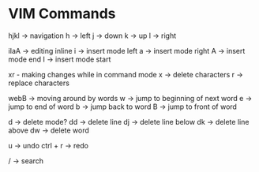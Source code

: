 # VIM Commands
hjkl -> navigation
h -> left
j -> down
k -> up
l -> right

iIaA -> editing inline
i -> insert mode left
a -> insert mode right
A -> insert mode end
I -> insert mode start

xr - making changes while in command mode
x -> delete characters
r -> replace characters

webB -> moving around by words
w -> jump to beginning of next word
e -> jump to end of word
b -> jump back to word
B -> jump to front of word

d -> delete mode? 
dd -> delete line
dj -> delete line below
dk -> delete line above
dw -> delete word

u -> undo
ctrl + r -> redo

/ -> search
